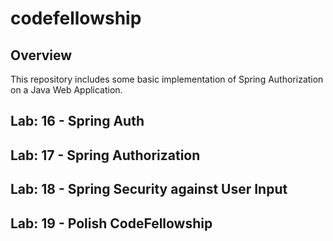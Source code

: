 # codefellowship

## Overview

This repository includes some basic implementation of Spring Authorization on a Java Web Application.

## Lab: 16 - Spring Auth 
## Lab: 17 - Spring Authorization




## Lab: 18 - Spring Security against User Input
## Lab: 19 - Polish CodeFellowship
